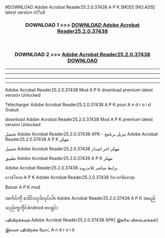 #DOWNLOAD Adobe Acrobat Reader25.2.0.37438 A P K [MOD] [NO.ADS] latest version n17u0



<div align="center">

<h3>DOWNLOAD 1 >>> <a href="https://teeasianyam.web.app?sq=Adobe Acrobat Reader25.2.0.37438">DOWNLOAD Adobe Acrobat Reader25.2.0.37438 </a></h3><br>

<h3>DOWNLOAD 2 >>> <a href="https://teeasianyam.web.app?sq=Adobe Acrobat Reader25.2.0.37438 ">Adobe Acrobat Reader25.2.0.37438  DOWNLOAD </a></h3>

</div>


----------------------------------------------------------

----------------------------------------------------------

----------------------------------------------------------

----------------------------------------------------------


Adobe Acrobat Reader25.2.0.37438  Mod A P K download premium latest version Unlocked

Télécharger Adobe Acrobat Reader25.2.0.37438  A P K pour A n d r o i d Gratuit

download Adobe Acrobat Reader25.2.0.37438  Mod A P K premium latest version Unlocked

تحميل Adobe Acrobat Reader25.2.0.37438  APK - تنزيل برنامج Adobe Acrobat Reader25.2.0.37438  A P K مهكر

تحميل Adobe Acrobat Reader25.2.0.37438  مهكر اخر اصدار

تطبيق Adobe Acrobat Reader25.2.0.37438  A P K مهكر

Adobe Acrobat Reader25.2.0.37438  برابط مباشر للاندرويد

ดาวน์โหลด A P K Adobe Acrobat Reader25.2.0.37438  รับเวอร์ชันล่าสุด

Baixar A P K mod

အက်ပ်ကို ဒေါင်းလုဒ်လုပ်ပါ။ Adobe Acrobat Reader25.2.0.37438  A P K အမည်သည်ကူကိုင်Andriod ဗားရှင်း

பதிவிறக்கவும் Adobe Acrobat Reader25.2.0.37438  APK[ இல்லை விளம்பரங்கள்] 
 
இலவச பதிவிறக்க மோட் A n d r o i d



